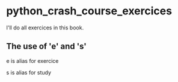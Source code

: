 # python_crash_course_exercices
I'll do all exercices in this book.

## The use of 'e' and 's'
e is alias for exercice

s is alias for study
